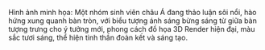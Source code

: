 Hình ảnh minh họa: Một nhóm sinh viên châu Á đang thảo luận sôi nổi, hào hứng xung quanh bàn tròn, với biểu tượng ánh sáng bừng sáng từ giữa bàn tượng trưng cho ý tưởng mới, phong cách đồ họa 3D Render hiện đại, màu sắc tươi sáng, thể hiện tinh thần đoàn kết và sáng tạo.